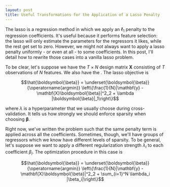 ```yaml
---
layout: post
title: Useful Transformations for the Application of a Lasso Penalty
---
```


The lasso is a regression method in which we apply an $\ell_1$ penalty to the regression coefficients. It's useful because it performs feature selection: the lasso will only estimate the parameters for the regressors it likes, while the rest get set to zero. However, we might not always want to apply a lasso penalty uniformly - or even at all - to some coefficients. In this post, I'll detail how to rewrite those cases into a vanilla lasso problem. 

To be clear, let's suppose we have the $T \times N$ design matrix $\mathbf{X}$ consisting of $T$ observations of $N$ features. We also have the . The lasso objective is 

$$\hat{\boldsymbol{\beta}} = \underset{\boldsymbol{\beta}}{\operatorname{argmin}} \left\{\frac{1}{N}|\mathbf{y} - \mathbf{X}\boldsymbol{\beta}|^2_2 + \lambda |\boldsymbol{\beta}|_1\right\}$$

where $\lambda$ is a hyperparameter that we usually choose during cross-validation. It tells us how strongly we should enforce sparsity when choosing $\boldsymbol{\beta}$. 

Right now, we've written the problem such that the same penalty term is applied across all the coefficients. Sometimes, though, we'll have groups of regressors which we know have different levels of sparsity. To be general, let's suppose we want to apply a different regularization strength $\lambda_i$ to each coefficient $\beta_i$. The optimization procedure in this case is 

$$\hat{\boldsymbol{\beta}} = \underset{\boldsymbol{\beta}}{\operatorname{argmin}} \left\{\frac{1}{N}|\mathbf{y} - \mathbf{X}\boldsymbol{\beta}|^2_2 + \sum_{i=1}^N \lambda_i |\beta_i|\right\}$$

